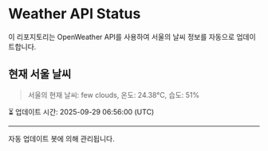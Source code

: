 
# Weather API Status

이 리포지토리는 OpenWeather API를 사용하여 서울의 날씨 정보를 자동으로 업데이트합니다.

## 현재 서울 날씨
> 서울의 현재 날씨: few clouds, 온도: 24.38°C, 습도: 51%

⏳ 업데이트 시간: 2025-09-29 06:56:00 (UTC)

---
자동 업데이트 봇에 의해 관리됩니다.
